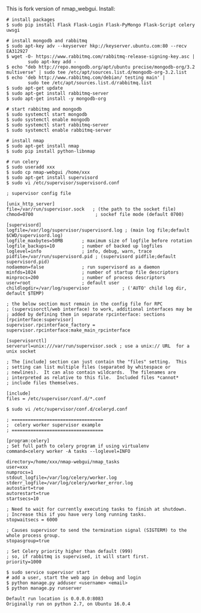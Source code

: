 This is fork version of nmap_webgui. Install: 
    
    
    # install packages
    $ sudo pip install Flask Flask-Login Flask-PyMongo Flask-Script celery uwsgi

    # install mongodb and rabbitmq
    $ sudo apt-key adv --keyserver hkp://keyserver.ubuntu.com:80 --recv EA312927
    $ wget -O- https://www.rabbitmq.com/rabbitmq-release-signing-key.asc |
            sudo apt-key add -
    $ echo "deb http://repo.mongodb.org/apt/ubuntu precise/mongodb-org/3.2 multiverse" | sudo tee /etc/apt/sources.list.d/mongodb-org-3.2.list
    $ echo 'deb http://www.rabbitmq.com/debian/ testing main' |
            sudo tee /etc/apt/sources.list.d/rabbitmq.list
    $ sudo apt-get update
    $ sudo apt-get install rabbitmq-server
    $ sudo apt-get install -y mongodb-org

    # start rabbitmq and mongodb
    $ sudo systemctl start mongodb
    $ sudo systemctl enable mongodb
    $ sudo systemctl start rabbitmq-server
    $ sudo systemctl enable rabbitmq-server

    # install nmap
    $ sudo apt-get install nmap
    $ sudo pip install python-libnmap

    # run celery
    $ sudo useradd xxx
    $ sudo cp nmap-webgui /home/xxx
    $ sudo apt-get install supervisord
    $ sudo vi /etc/supervisor/supervisord.conf

```
; supervisor config file

[unix_http_server]
file=/var/run/supervisor.sock   ; (the path to the socket file)
chmod=0700                       ; sockef file mode (default 0700)

[supervisord]
logfile=/var/log/supervisor/supervisord.log ; (main log file;default $CWD/supervisord.log)
logfile_maxbytes=50MB       ; maximum size of logfile before rotation
logfile_backups=10          ; number of backed up logfiles
loglevel=info               ; info, debug, warn, trace
pidfile=/var/run/supervisord.pid ; (supervisord pidfile;default supervisord.pid)
nodaemon=false              ; run supervisord as a daemon
minfds=1024                 ; number of startup file descriptors
minprocs=200                ; number of process descriptors
user=root                   ; default user
childlogdir=/var/log/supervisor            ; ('AUTO' child log dir, default $TEMP)

; the below section must remain in the config file for RPC
; (supervisorctl/web interface) to work, additional interfaces may be
; added by defining them in separate rpcinterface: sections
[rpcinterface:supervisor]
supervisor.rpcinterface_factory = supervisor.rpcinterface:make_main_rpcinterface

[supervisorctl]
serverurl=unix:///var/run/supervisor.sock ; use a unix:// URL  for a unix socket

; The [include] section can just contain the "files" setting.  This
; setting can list multiple files (separated by whitespace or
; newlines).  It can also contain wildcards.  The filenames are
; interpreted as relative to this file.  Included files *cannot*
; include files themselves.

[include]
files = /etc/supervisor/conf.d/*.conf
```

    $ sudo vi /etc/supervisor/conf.d/celeryd.conf

```
; ==================================
;  celery worker supervisor example
; ==================================

[program:celery]
; Set full path to celery program if using virtualenv
command=celery worker -A tasks --loglevel=INFO

directory=/home/xxx/nmap-webgui/nmap_tasks
user=xxx
numprocs=1
stdout_logfile=/var/log/celery/worker.log
stderr_logfile=/var/log/celery/worker_error.log
autostart=true
autorestart=true
startsecs=10

; Need to wait for currently executing tasks to finish at shutdown.
; Increase this if you have very long running tasks.
stopwaitsecs = 6000

; Causes supervisor to send the termination signal (SIGTERM) to the whole process group.
stopasgroup=true

; Set Celery priority higher than default (999)
; so, if rabbitmq is supervised, it will start first.
priority=1000

```

    $ sudo service supervisor start
    # add a user, start the web app in debug and login
    $ python manage.py adduser <username> <email>
    $ python manage.py runserver

    Default run location is 0.0.0.0:8083
    Originally run on python 2.7, on Ubuntu 16.0.4
